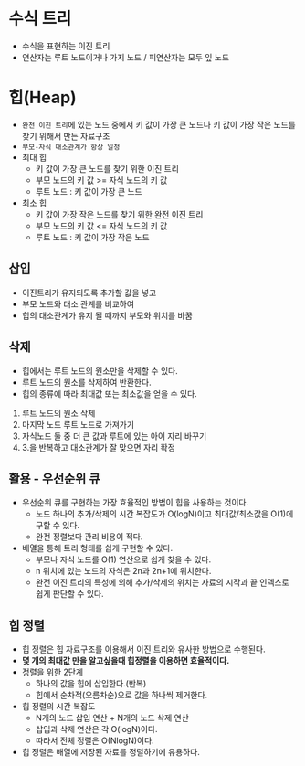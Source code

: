 # 수식 트리
* 수식을 표현하는 이진 트리
* 연산자는 루트 노드이거나 가지 노드 / 피연산자는 모두 잎 노드

# 힙(Heap)
* `완전 이진 트리`에 있는 노드 중에서 키 값이 가장 큰 노드나 키 값이 가장 작은 노드를 찾기 위해서 만든 자료구조
* `부모-자식 대소관계가 항상 일정`
* 최대 힙
    * 키 값이 가장 큰 노드를 찾기 위한 이진 트리
    * 부모 노드의 키 값 >= 자식 노드의 키 값
    * 루트 노드 : 키 값이 가장 큰 노드
* 최소 힙 
    * 키 값이 가장 작은 노드를 찾기 위한 완전 이진 트리
    * 부모 노드의 키 값 <= 자식 노드의 키 값
    * 루트 노드 : 키 값이 가장 작은 노드
## 삽입
* 이진트리가 유지되도록 추가할 값을 넣고
* 부모 노드와 대소 관계를 비교하여
* 힙의 대소관계가 유지 될 때까지 부모와 위치를 바꿈

## 삭제
* 힙에서는 루트 노드의 원소만을 삭제할 수 있다.
* 루트 노드의 원소를 삭제하여 반환한다.
* 힙의 종류에 따라 최대값 또는 최소값을 얻을 수 있다. 
1. 루트 노드의 원소 삭제
2. 마지막 노드 루트 노드로 가져가기
3. 자식노드 둘 중 더 큰 값과 루트에 있는 아이 자리 바꾸기
4. 3.을 반복하고 대소관계가 잘 맞으면 자리 확정

## 활용 - 우선순위 큐
* 우선순위 큐를 구현하는 가장 효율적인 방법이 힙을 사용하는 것이다.
    * 노드 하나의 추가/삭제의 시간 복잡도가 O(logN)이고 최대값/최소값을 O(1)에 구할 수 있다.
    * 완전 정렬보다 관리 비용이 적다.
* 배열을 통해 트리 형태를 쉽게 구현할 수 있다.
    * 부모나 자식 노드를 O(1) 연산으로 쉽게 찾을 수 있다.
    * n 위치에 있는 노드의 자식은 2n과 2n+1에 위치한다.
    * 완전 이진 트리의 특성에 의해 추가/삭제의 위치는 자료의 시작과 끝 인덱스로 쉽게 판단할 수 있다.

## 힙 정렬
* 힙 정렬은 힙 자료구조를 이용해서 이진 트리와 유사한 방법으로 수행된다.
* **몇 개의 최대값 만을 알고싶을때 힙정렬을 이용하면 효율적이다.**
* 정렬을 위한 2단계
    * 하나의 값을 힙에 삽입한다.(반복)
    * 힙에서 순차적(오름차순)으로 값을 하나씩 제거한다.
* 힙 정렬의 시간 복잡도
    * N개의 노드 삽입 연산 + N개의 노드 삭제 연산
    * 삽입과 삭제 연산은 각 O(logN)이다.
    * 따라서 전체 정렬은 O(NlogN)이다.
* 힙 정렬은 배열에 저장된 자료를 정렬하기에 유용하다.

